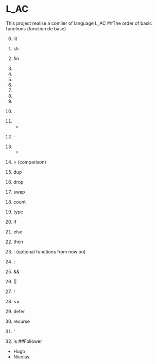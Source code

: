 # L_AC
This project realise a comiler of language L_AC
##The order of basic functions (fonction de base)

0. lit

1. str

2. fin

3. 

4. 

5. 

6. 

7. 

8. 

9. 

13. .

14. +

15. \-

16. *

17. = (comparison)

18. dup

19. drop

20. swap

21. count

22. type

23. if

24. else

25. then

26. : (optional functions from now on)

27. ;

28. && 

27. ||

28. !

29. <=

30. defer

31. recurse

32. '

33. is
##Follower

- Hugo
- Nicolas
